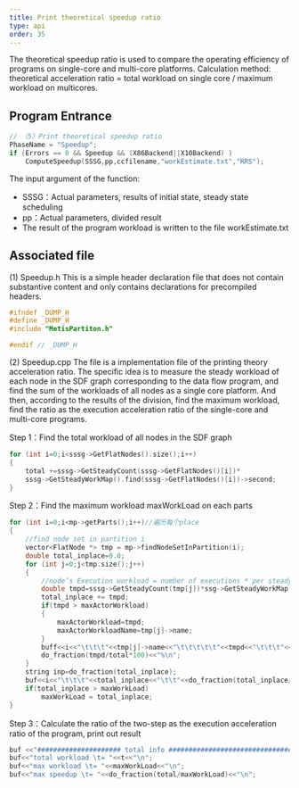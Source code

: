 ```yaml
---
title: Print theoretical speedup ratio
type: api
order: 35
---
```


The theoretical speedup ratio is used to compare the operating efficiency of programs on single-core and multi-core platforms.
Calculation method: 
theoretical acceleration ratio = total workload on single core / maximum workload on multicores.

## Program Entrance
```c++
// （5）Print theoretical speedup ratio
PhaseName = "Speedup";
if (Errors == 0 && Speedup && (X86Backend||X10Backend) )
    ComputeSpeedup(SSSG,pp,ccfilename,"workEstimate.txt","RRS");
```
The input argument of the function:
-	SSSG：Actual parameters, results of initial state, steady state scheduling 
-	pp：Actual parameters, divided result
-	The result of the program workload is written to the file workEstimate.txt

## Associated file
(1)	Speedup.h
This is a simple header declaration file that does not contain substantive content and only contains declarations for precompiled headers.

```c++
#ifndef _DUMP_H
#define _DUMP_H
#include "MetisPartiton.h"

#endif // _DUMP_H

```
(2)	Speedup.cpp
The file is a implementation file of the printing theory acceleration ratio. The specific idea is to measure the steady workload of each node in the SDF graph corresponding to the data flow program, and find the sum of the workloads of all nodes as a single core platform. And then, according to the results of the division, find the maximum workload, find the ratio as the execution acceleration ratio of the single-core and multi-core programs.

Step 1：Find the total workload of all nodes in the SDF graph
```c++
for (int i=0;i<sssg->GetFlatNodes().size();i++)
{
	total +=sssg->GetSteadyCount(sssg->GetFlatNodes()[i])*
    sssg->GetSteadyWorkMap().find(sssg->GetFlatNodes()[i])->second;
}

```

Step 2：Find the maximum workload maxWorkLoad on each parts
```c++
for (int i=0;i<mp->getParts();i++)//遍历每个place
{
    //find node set in partition i
    vector<FlatNode *> tmp = mp->findNodeSetInPartition(i);
    double total_inplace=0.0;
    for (int j=0;j<tmp.size();j++)
    {
        //node’s Execution workload = number of executions * per steady-state workload
        double tmpd=sssg->GetSteadyCount(tmp[j])*ssg->GetSteadyWorkMap().find(tmp[j])->second;
        total_inplace += tmpd;
        if(tmpd > maxActorWorkload) 
        {
            maxActorWorkload=tmpd;
            maxActorWorkloadName=tmp[j]->name;
        }		
        buff<<i<<"\t\t\t"<<tmp[j]->name<<"\t\t\t\t\t"<<tmpd<<"\t\t\t"<<
        do_fraction(tmpd/total*100)<<"%\n";
    }
    string inp=do_fraction(total_inplace);
    buf<<i<<"\t\t\t"<<total_inplace<<"\t\t"<<do_fraction(total_inplace/total*100)<<"%\n";
    if(total_inplace > maxWorkLoad) 
        maxWorkLoad = total_inplace;
}
```

Step 3：Calculate the ratio of the two-step as the execution acceleration ratio of the program, print out result
```c++
buf <<"##################### total info ###############################\n";
buf<<"total workload \t= "<<t<<"\n";
buf<<"max workload \t= "<<maxWorkLoad<<"\n";
buf<<"max speedup \t= "<<do_fraction(total/maxWorkLoad)<<"\n";
```
